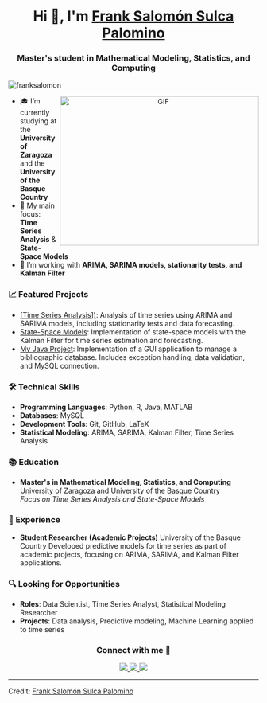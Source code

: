 <h1 align="center">Hi 👋, I'm <a href="https://github.com/franksalomon" target="blank">
Frank Salomón Sulca Palomino</a></h1>
<h3 align="center">Master's student in Mathematical Modeling, Statistics, and Computing</h3>

<p align="left"> <img src="https://komarev.com/ghpvc/?username=franksalomon&label=Profile%20views&color=0e75b6&style=flat" alt="franksalomon" /> </p>

<a target="_blank" align="center">
  <img align="right" height="300" width="400" alt="GIF" src="https://media.giphy.com/media/SWoSkN6DxTszqIKEqv/giphy.gif">
</a>

- 🎓 I’m currently studying at the **University of Zaragoza** and the **University of the Basque Country**
- 🔬 My main focus: **Time Series Analysis** & **State-Space Models**
- 🎨 I’m working with **ARIMA, SARIMA models, stationarity tests, and Kalman Filter**

### 📈 Featured Projects

- [[Time Series Analysis])](https://github.com/tuusuario/turepo/blob/main/documento.pdf): Analysis of time series using ARIMA and SARIMA models, including stationarity tests and data forecasting.
- [State-Space Models](https://franksalomon.github.io/State-Space-Models/): Implementation of state-space models with the Kalman Filter for time series estimation and forecasting.
- [My Java Project](https://github.com/franksalomon/mi-proyecto-java): Implementation of a GUI application to manage a bibliographic database. Includes exception handling, data validation, and MySQL connection.

### 🛠️ Technical Skills

- **Programming Languages**: Python, R, Java, MATLAB
- **Databases**: MySQL
- **Development Tools**: Git, GitHub, LaTeX
- **Statistical Modeling**: ARIMA, SARIMA, Kalman Filter, Time Series Analysis

### 📚 Education

- **Master's in Mathematical Modeling, Statistics, and Computing**  
  University of Zaragoza and University of the Basque Country  
  *Focus on Time Series Analysis and State-Space Models*

### 💼 Experience

- **Student Researcher (Academic Projects)**
  University of the Basque Country
  Developed predictive models for time series as part of academic projects, focusing on ARIMA, SARIMA, and Kalman Filter applications.


### 🔍 Looking for Opportunities

- **Roles**: Data Scientist, Time Series Analyst, Statistical Modeling Researcher
- **Projects**: Data analysis, Predictive modeling, Machine Learning applied to time series

<h3 align="center">Connect with me 🤝</h3>

<p align="center">
 <div align="center" class="icons-social">
        <a target="_blank" href="https://www.linkedin.com/in/frank-salom%C3%B3n-8251a51a8/">
            <img src="https://img.icons8.com/doodle/40/000000/linkedin--v2.png">
        </a>
        <a target="_blank" href="https://github.com/franksalomon">
            <img src="https://img.icons8.com/doodle/40/000000/github--v1.png">
        </a>
        <a target="_blank" href="mailto:salomo.ssp.96@gmail.com">
            <img src="https://img.icons8.com/doodle/40/000000/gmail-new.png">
        </a>
</div>
</p>

---

Credit: [Frank Salomón Sulca Palomino](https://github.com/franksalomon)
